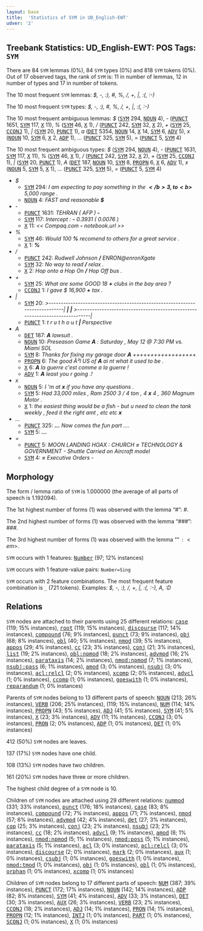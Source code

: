 ```yaml
---
layout: base
title:  'Statistics of SYM in UD_English-EWT'
udver: '2'
---
```


## Treebank Statistics: UD_English-EWT: POS Tags: `SYM`

There are 84 `SYM` lemmas (0%), 84 `SYM` types (0%) and 818 `SYM` tokens (0%).
Out of 17 observed tags, the rank of `SYM` is: 11 in number of lemmas, 12 in number of types and 17 in number of tokens.

The 10 most frequent `SYM` lemmas: <em>$, -, :), #, %, /, +, |, :(, :-)</em>

The 10 most frequent `SYM` types:  <em>$, -, :), #, %, /, +, |, :(, :-)</em>

The 10 most frequent ambiguous lemmas: <em>$</em> (<tt><a href="en_ewt-pos-SYM.html">SYM</a></tt> 294, <tt><a href="en_ewt-pos-NOUN.html">NOUN</a></tt> 4), <em>-</em> (<tt><a href="en_ewt-pos-PUNCT.html">PUNCT</a></tt> 1651, <tt><a href="en_ewt-pos-SYM.html">SYM</a></tt> 117, <tt><a href="en_ewt-pos-X.html">X</a></tt> 11), <em>%</em> (<tt><a href="en_ewt-pos-SYM.html">SYM</a></tt> 46, <tt><a href="en_ewt-pos-X.html">X</a></tt> 1), <em>/</em> (<tt><a href="en_ewt-pos-PUNCT.html">PUNCT</a></tt> 242, <tt><a href="en_ewt-pos-SYM.html">SYM</a></tt> 32, <tt><a href="en_ewt-pos-X.html">X</a></tt> 2), <em>+</em> (<tt><a href="en_ewt-pos-SYM.html">SYM</a></tt> 25, <tt><a href="en_ewt-pos-CCONJ.html">CCONJ</a></tt> 1), <em>|</em> (<tt><a href="en_ewt-pos-SYM.html">SYM</a></tt> 20, <tt><a href="en_ewt-pos-PUNCT.html">PUNCT</a></tt> 1), <em>a</em> (<tt><a href="en_ewt-pos-DET.html">DET</a></tt> 5354, <tt><a href="en_ewt-pos-NOUN.html">NOUN</a></tt> 14, <tt><a href="en_ewt-pos-X.html">X</a></tt> 14, <tt><a href="en_ewt-pos-SYM.html">SYM</a></tt> 6, <tt><a href="en_ewt-pos-ADV.html">ADV</a></tt> 5), <em>x</em> (<tt><a href="en_ewt-pos-NOUN.html">NOUN</a></tt> 10, <tt><a href="en_ewt-pos-SYM.html">SYM</a></tt> 6, <tt><a href="en_ewt-pos-X.html">X</a></tt> 2, <tt><a href="en_ewt-pos-ADP.html">ADP</a></tt> 1), <em>...</em> (<tt><a href="en_ewt-pos-PUNCT.html">PUNCT</a></tt> 325, <tt><a href="en_ewt-pos-SYM.html">SYM</a></tt> 5), <em>=</em> (<tt><a href="en_ewt-pos-PUNCT.html">PUNCT</a></tt> 5, <tt><a href="en_ewt-pos-SYM.html">SYM</a></tt> 4)

The 10 most frequent ambiguous types:  <em>$</em> (<tt><a href="en_ewt-pos-SYM.html">SYM</a></tt> 294, <tt><a href="en_ewt-pos-NOUN.html">NOUN</a></tt> 4), <em>-</em> (<tt><a href="en_ewt-pos-PUNCT.html">PUNCT</a></tt> 1631, <tt><a href="en_ewt-pos-SYM.html">SYM</a></tt> 117, <tt><a href="en_ewt-pos-X.html">X</a></tt> 11), <em>%</em> (<tt><a href="en_ewt-pos-SYM.html">SYM</a></tt> 46, <tt><a href="en_ewt-pos-X.html">X</a></tt> 1), <em>/</em> (<tt><a href="en_ewt-pos-PUNCT.html">PUNCT</a></tt> 242, <tt><a href="en_ewt-pos-SYM.html">SYM</a></tt> 32, <tt><a href="en_ewt-pos-X.html">X</a></tt> 2), <em>+</em> (<tt><a href="en_ewt-pos-SYM.html">SYM</a></tt> 25, <tt><a href="en_ewt-pos-CCONJ.html">CCONJ</a></tt> 1), <em>|</em> (<tt><a href="en_ewt-pos-SYM.html">SYM</a></tt> 20, <tt><a href="en_ewt-pos-PUNCT.html">PUNCT</a></tt> 1), <em>A</em> (<tt><a href="en_ewt-pos-DET.html">DET</a></tt> 187, <tt><a href="en_ewt-pos-NOUN.html">NOUN</a></tt> 10, <tt><a href="en_ewt-pos-SYM.html">SYM</a></tt> 8, <tt><a href="en_ewt-pos-PROPN.html">PROPN</a></tt> 6, <tt><a href="en_ewt-pos-X.html">X</a></tt> 6, <tt><a href="en_ewt-pos-ADV.html">ADV</a></tt> 1), <em>x</em> (<tt><a href="en_ewt-pos-NOUN.html">NOUN</a></tt> 5, <tt><a href="en_ewt-pos-SYM.html">SYM</a></tt> 5, <tt><a href="en_ewt-pos-X.html">X</a></tt> 1), <em>...</em> (<tt><a href="en_ewt-pos-PUNCT.html">PUNCT</a></tt> 325, <tt><a href="en_ewt-pos-SYM.html">SYM</a></tt> 5), <em>=</em> (<tt><a href="en_ewt-pos-PUNCT.html">PUNCT</a></tt> 5, <tt><a href="en_ewt-pos-SYM.html">SYM</a></tt> 4)


* <em>$</em>
  * <tt><a href="en_ewt-pos-SYM.html">SYM</a></tt> 294: <em>I am expecting to pay something in the <b>$</b> 3, to <b>$</b> 5,000 range .</em>
  * <tt><a href="en_ewt-pos-NOUN.html">NOUN</a></tt> 4: <em>FAST and reasonable <b>$</b></em>
* <em>-</em>
  * <tt><a href="en_ewt-pos-PUNCT.html">PUNCT</a></tt> 1631: <em>TEHRAN ( AFP ) <b>-</b></em>
  * <tt><a href="en_ewt-pos-SYM.html">SYM</a></tt> 117: <em>Intercept : <b>-</b> 0.3931 ( 0.0076 )</em>
  * <tt><a href="en_ewt-pos-X.html">X</a></tt> 11: <em><< Compaq.com <b>-</b> notebook.url >></em>
* <em>%</em>
  * <tt><a href="en_ewt-pos-SYM.html">SYM</a></tt> 46: <em>Would 100 <b>%</b> recomend to others for a great service .</em>
  * <tt><a href="en_ewt-pos-X.html">X</a></tt> 1: <em><b>%</b></em>
* <em>/</em>
  * <tt><a href="en_ewt-pos-PUNCT.html">PUNCT</a></tt> 242: <em>Rudwell Johnson <b>/</b> ENRON@enronXgate</em>
  * <tt><a href="en_ewt-pos-SYM.html">SYM</a></tt> 32: <em>No way to read <b>/</b> relax .</em>
  * <tt><a href="en_ewt-pos-X.html">X</a></tt> 2: <em>Hop onto a Hop On <b>/</b> Hop Off bus .</em>
* <em>+</em>
  * <tt><a href="en_ewt-pos-SYM.html">SYM</a></tt> 25: <em>What are some GOOD 18 <b>+</b> clubs in the bay area ?</em>
  * <tt><a href="en_ewt-pos-CCONJ.html">CCONJ</a></tt> 1: <em>I gave $ 16,900 <b>+</b> tax .</em>
* <em>|</em>
  * <tt><a href="en_ewt-pos-SYM.html">SYM</a></tt> 20: <em>>----------------------------------------------------------------------------| <b>|</b> <b>|</b> >----------------------------------------------------------------------------|</em>
  * <tt><a href="en_ewt-pos-PUNCT.html">PUNCT</a></tt> 1: <em>t r u t h o u t <b>|</b> Perspective</em>
* <em>A</em>
  * <tt><a href="en_ewt-pos-DET.html">DET</a></tt> 187: <em><b>A</b> lawsuit .</em>
  * <tt><a href="en_ewt-pos-NOUN.html">NOUN</a></tt> 10: <em>Preseason Game <b>A</b> : Saturday , May 12 @ 7:30 PM vs. Miami SOL</em>
  * <tt><a href="en_ewt-pos-SYM.html">SYM</a></tt> 8: <em>Thanks for fixing my garage door <b>A</b> ++++++++++++++++++</em>
  * <tt><a href="en_ewt-pos-PROPN.html">PROPN</a></tt> 6: <em>The good Ã³l US of <b>A</b> ai nt what it used to be .</em>
  * <tt><a href="en_ewt-pos-X.html">X</a></tt> 6: <em><b>A</b> la guerre c'est comme a la guerre !</em>
  * <tt><a href="en_ewt-pos-ADV.html">ADV</a></tt> 1: <em><b>A</b> least you r going .!</em>
* <em>x</em>
  * <tt><a href="en_ewt-pos-NOUN.html">NOUN</a></tt> 5: <em>I 'm at <b>x</b> if you have any questions .</em>
  * <tt><a href="en_ewt-pos-SYM.html">SYM</a></tt> 5: <em>Had 33,000 miles , Ram 2500 3 / 4 ton , 4 <b>x</b> 4 , 360 Magnum Motor .</em>
  * <tt><a href="en_ewt-pos-X.html">X</a></tt> 1: <em>the easiest thing would be a fish - but u need to clean the tank weekly , feed it the right amt , etc etc <b>x</b></em>
* <em>...</em>
  * <tt><a href="en_ewt-pos-PUNCT.html">PUNCT</a></tt> 325: <em><b>...</b> Now comes the fun part ....</em>
  * <tt><a href="en_ewt-pos-SYM.html">SYM</a></tt> 5: <em><b>...</b></em>
* <em>=</em>
  * <tt><a href="en_ewt-pos-PUNCT.html">PUNCT</a></tt> 5: <em>MOON LANDING HOAX : CHURCH <b>=</b> TECHNOLOGY & GOVERNMENT - Shuttle Carried on Aircraft model</em>
  * <tt><a href="en_ewt-pos-SYM.html">SYM</a></tt> 4: <em><b>=</b> Executive Orders -</em>

## Morphology

The form / lemma ratio of `SYM` is 1.000000 (the average of all parts of speech is 1.192094).

The 1st highest number of forms (1) was observed with the lemma “#”: <em>#</em>.

The 2nd highest number of forms (1) was observed with the lemma “###”: <em>###</em>.

The 3rd highest number of forms (1) was observed with the lemma “$”: <em>$</em>.

`SYM` occurs with 1 features: <tt><a href="en_ewt-feat-Number.html">Number</a></tt> (97; 12% instances)

`SYM` occurs with 1 feature-value pairs: `Number=Sing`

`SYM` occurs with 2 feature combinations.
The most frequent feature combination is `_` (721 tokens).
Examples: <em>$, -, :), /, +, |, :(, :-), A, :D</em>


## Relations

`SYM` nodes are attached to their parents using 25 different relations: <tt><a href="en_ewt-dep-case.html">case</a></tt> (119; 15% instances), <tt><a href="en_ewt-dep-root.html">root</a></tt> (119; 15% instances), <tt><a href="en_ewt-dep-discourse.html">discourse</a></tt> (117; 14% instances), <tt><a href="en_ewt-dep-compound.html">compound</a></tt> (76; 9% instances), <tt><a href="en_ewt-dep-punct.html">punct</a></tt> (73; 9% instances), <tt><a href="en_ewt-dep-obj.html">obj</a></tt> (68; 8% instances), <tt><a href="en_ewt-dep-obl.html">obl</a></tt> (40; 5% instances), <tt><a href="en_ewt-dep-nmod.html">nmod</a></tt> (39; 5% instances), <tt><a href="en_ewt-dep-appos.html">appos</a></tt> (29; 4% instances), <tt><a href="en_ewt-dep-cc.html">cc</a></tt> (23; 3% instances), <tt><a href="en_ewt-dep-conj.html">conj</a></tt> (21; 3% instances), <tt><a href="en_ewt-dep-list.html">list</a></tt> (19; 2% instances), <tt><a href="en_ewt-dep-obl-npmod.html">obl:npmod</a></tt> (18; 2% instances), <tt><a href="en_ewt-dep-advmod.html">advmod</a></tt> (16; 2% instances), <tt><a href="en_ewt-dep-parataxis.html">parataxis</a></tt> (14; 2% instances), <tt><a href="en_ewt-dep-nmod-npmod.html">nmod:npmod</a></tt> (7; 1% instances), <tt><a href="en_ewt-dep-nsubj-pass.html">nsubj:pass</a></tt> (6; 1% instances), <tt><a href="en_ewt-dep-amod.html">amod</a></tt> (3; 0% instances), <tt><a href="en_ewt-dep-nsubj.html">nsubj</a></tt> (3; 0% instances), <tt><a href="en_ewt-dep-acl-relcl.html">acl:relcl</a></tt> (2; 0% instances), <tt><a href="en_ewt-dep-xcomp.html">xcomp</a></tt> (2; 0% instances), <tt><a href="en_ewt-dep-advcl.html">advcl</a></tt> (1; 0% instances), <tt><a href="en_ewt-dep-ccomp.html">ccomp</a></tt> (1; 0% instances), <tt><a href="en_ewt-dep-goeswith.html">goeswith</a></tt> (1; 0% instances), <tt><a href="en_ewt-dep-reparandum.html">reparandum</a></tt> (1; 0% instances)

Parents of `SYM` nodes belong to 13 different parts of speech: <tt><a href="en_ewt-pos-NOUN.html">NOUN</a></tt> (213; 26% instances), <tt><a href="en_ewt-pos-VERB.html">VERB</a></tt> (206; 25% instances),  (119; 15% instances), <tt><a href="en_ewt-pos-NUM.html">NUM</a></tt> (114; 14% instances), <tt><a href="en_ewt-pos-PROPN.html">PROPN</a></tt> (43; 5% instances), <tt><a href="en_ewt-pos-ADJ.html">ADJ</a></tt> (41; 5% instances), <tt><a href="en_ewt-pos-SYM.html">SYM</a></tt> (41; 5% instances), <tt><a href="en_ewt-pos-X.html">X</a></tt> (23; 3% instances), <tt><a href="en_ewt-pos-ADV.html">ADV</a></tt> (11; 1% instances), <tt><a href="en_ewt-pos-CCONJ.html">CCONJ</a></tt> (3; 0% instances), <tt><a href="en_ewt-pos-PRON.html">PRON</a></tt> (2; 0% instances), <tt><a href="en_ewt-pos-ADP.html">ADP</a></tt> (1; 0% instances), <tt><a href="en_ewt-pos-DET.html">DET</a></tt> (1; 0% instances)

412 (50%) `SYM` nodes are leaves.

137 (17%) `SYM` nodes have one child.

108 (13%) `SYM` nodes have two children.

161 (20%) `SYM` nodes have three or more children.

The highest child degree of a `SYM` node is 10.

Children of `SYM` nodes are attached using 29 different relations: <tt><a href="en_ewt-dep-nummod.html">nummod</a></tt> (331; 33% instances), <tt><a href="en_ewt-dep-punct.html">punct</a></tt> (176; 18% instances), <tt><a href="en_ewt-dep-case.html">case</a></tt> (83; 8% instances), <tt><a href="en_ewt-dep-compound.html">compound</a></tt> (72; 7% instances), <tt><a href="en_ewt-dep-appos.html">appos</a></tt> (71; 7% instances), <tt><a href="en_ewt-dep-nmod.html">nmod</a></tt> (57; 6% instances), <tt><a href="en_ewt-dep-advmod.html">advmod</a></tt> (42; 4% instances), <tt><a href="en_ewt-dep-det.html">det</a></tt> (27; 3% instances), <tt><a href="en_ewt-dep-cop.html">cop</a></tt> (25; 3% instances), <tt><a href="en_ewt-dep-conj.html">conj</a></tt> (23; 2% instances), <tt><a href="en_ewt-dep-nsubj.html">nsubj</a></tt> (23; 2% instances), <tt><a href="en_ewt-dep-cc.html">cc</a></tt> (18; 2% instances), <tt><a href="en_ewt-dep-advcl.html">advcl</a></tt> (9; 1% instances), <tt><a href="en_ewt-dep-amod.html">amod</a></tt> (8; 1% instances), <tt><a href="en_ewt-dep-nmod-npmod.html">nmod:npmod</a></tt> (5; 1% instances), <tt><a href="en_ewt-dep-nmod-poss.html">nmod:poss</a></tt> (5; 1% instances), <tt><a href="en_ewt-dep-parataxis.html">parataxis</a></tt> (5; 1% instances), <tt><a href="en_ewt-dep-acl.html">acl</a></tt> (3; 0% instances), <tt><a href="en_ewt-dep-acl-relcl.html">acl:relcl</a></tt> (3; 0% instances), <tt><a href="en_ewt-dep-discourse.html">discourse</a></tt> (2; 0% instances), <tt><a href="en_ewt-dep-mark.html">mark</a></tt> (2; 0% instances), <tt><a href="en_ewt-dep-aux.html">aux</a></tt> (1; 0% instances), <tt><a href="en_ewt-dep-csubj.html">csubj</a></tt> (1; 0% instances), <tt><a href="en_ewt-dep-goeswith.html">goeswith</a></tt> (1; 0% instances), <tt><a href="en_ewt-dep-nmod-tmod.html">nmod:tmod</a></tt> (1; 0% instances), <tt><a href="en_ewt-dep-obj.html">obj</a></tt> (1; 0% instances), <tt><a href="en_ewt-dep-obl.html">obl</a></tt> (1; 0% instances), <tt><a href="en_ewt-dep-orphan.html">orphan</a></tt> (1; 0% instances), <tt><a href="en_ewt-dep-xcomp.html">xcomp</a></tt> (1; 0% instances)

Children of `SYM` nodes belong to 17 different parts of speech: <tt><a href="en_ewt-pos-NUM.html">NUM</a></tt> (387; 39% instances), <tt><a href="en_ewt-pos-PUNCT.html">PUNCT</a></tt> (172; 17% instances), <tt><a href="en_ewt-pos-NOUN.html">NOUN</a></tt> (142; 14% instances), <tt><a href="en_ewt-pos-ADP.html">ADP</a></tt> (82; 8% instances), <tt><a href="en_ewt-pos-SYM.html">SYM</a></tt> (41; 4% instances), <tt><a href="en_ewt-pos-ADV.html">ADV</a></tt> (33; 3% instances), <tt><a href="en_ewt-pos-DET.html">DET</a></tt> (30; 3% instances), <tt><a href="en_ewt-pos-AUX.html">AUX</a></tt> (26; 3% instances), <tt><a href="en_ewt-pos-VERB.html">VERB</a></tt> (23; 2% instances), <tt><a href="en_ewt-pos-CCONJ.html">CCONJ</a></tt> (18; 2% instances), <tt><a href="en_ewt-pos-ADJ.html">ADJ</a></tt> (14; 1% instances), <tt><a href="en_ewt-pos-PRON.html">PRON</a></tt> (14; 1% instances), <tt><a href="en_ewt-pos-PROPN.html">PROPN</a></tt> (12; 1% instances), <tt><a href="en_ewt-pos-INTJ.html">INTJ</a></tt> (1; 0% instances), <tt><a href="en_ewt-pos-PART.html">PART</a></tt> (1; 0% instances), <tt><a href="en_ewt-pos-SCONJ.html">SCONJ</a></tt> (1; 0% instances), <tt><a href="en_ewt-pos-X.html">X</a></tt> (1; 0% instances)

